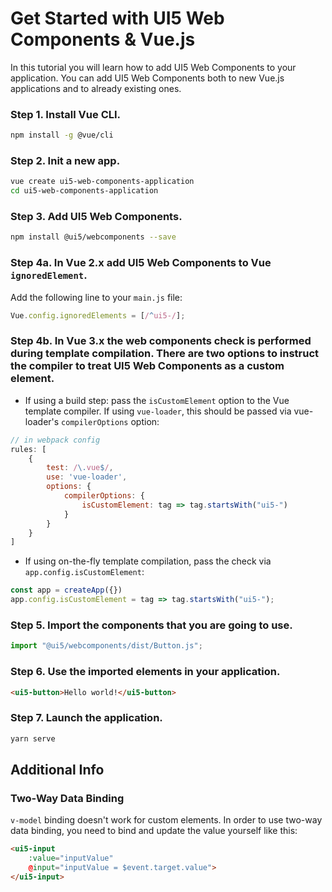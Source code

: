 # Get Started with UI5 Web Components & Vue.js

In this tutorial you will learn how to add UI5 Web Components to your application. You can add UI5 Web Components both to new Vue.js applications and to already existing ones.

### Step 1. Install Vue CLI.

```bash
npm install -g @vue/cli
```

### Step 2. Init a new app.

```bash
vue create ui5-web-components-application
cd ui5-web-components-application
```

### Step 3. Add UI5 Web Components.

```bash
npm install @ui5/webcomponents --save
```

### Step 4a. In Vue 2.x add UI5 Web Components to Vue `ignoredElement`.

Add the following line to your ```main.js``` file:

```js
Vue.config.ignoredElements = [/^ui5-/];
```

### Step 4b. In Vue 3.x the web components check is performed during template compilation. There are two options to instruct the compiler to treat UI5 Web Components as a custom element.

- If using a build step: pass the `isCustomElement` option to the Vue template compiler. If using `vue-loader`, this should be passed via vue-loader's `compilerOptions` option:

```js
// in webpack config
rules: [
	{
		test: /\.vue$/,
		use: 'vue-loader',
		options: {
			compilerOptions: {
				isCustomElement: tag => tag.startsWith("ui5-")
			}
		}
	}
]
```

- If using on-the-fly template compilation, pass the check via `app.config.isCustomElement`:

```js
const app = createApp({})
app.config.isCustomElement = tag => tag.startsWith("ui5-");
```
### Step 5. Import the components that you are going to use.

```js
import "@ui5/webcomponents/dist/Button.js";
```

### Step 6. Use the imported elements in your application.

```html
<ui5-button>Hello world!</ui5-button>
```

### Step 7. Launch the application.

```bash
yarn serve
```

## Additional Info

### Two-Way Data Binding

`v-model` binding doesn't work for custom elements. In order to use two-way data binding, you need to bind and update the value yourself like this:

```html
<ui5-input
	:value="inputValue"
	@input="inputValue = $event.target.value">
</ui5-input>
```
